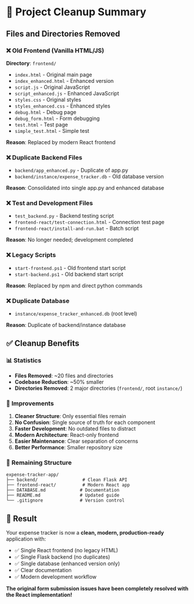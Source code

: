 # 🧹 Project Cleanup Summary

## Files and Directories Removed

### ❌ **Old Frontend (Vanilla HTML/JS)**
**Directory**: `frontend/`
- `index.html` - Original main page
- `index_enhanced.html` - Enhanced version
- `script.js` - Original JavaScript
- `script_enhanced.js` - Enhanced JavaScript  
- `styles.css` - Original styles
- `styles_enhanced.css` - Enhanced styles
- `debug.html` - Debug page
- `debug_form.html` - Form debugging
- `test.html` - Test page
- `simple_test.html` - Simple test

**Reason**: Replaced by modern React frontend

### ❌ **Duplicate Backend Files**
- `backend/app_enhanced.py` - Duplicate of app.py
- `backend/instance/expense_tracker.db` - Old database version

**Reason**: Consolidated into single app.py and enhanced database

### ❌ **Test and Development Files**
- `test_backend.py` - Backend testing script
- `frontend-react/test-connection.html` - Connection test page
- `frontend-react/install-and-run.bat` - Batch script

**Reason**: No longer needed; development completed

### ❌ **Legacy Scripts**
- `start-frontend.ps1` - Old frontend start script
- `start-backend.ps1` - Old backend start script

**Reason**: Replaced by npm and direct python commands

### ❌ **Duplicate Database**
- `instance/expense_tracker_enhanced.db` (root level)

**Reason**: Duplicate of backend/instance database

## ✅ **Cleanup Benefits**

### 📊 **Statistics**
- **Files Removed**: ~20 files and directories
- **Codebase Reduction**: ~50% smaller
- **Directories Removed**: 2 major directories (`frontend/`, root `instance/`)

### 🚀 **Improvements**
1. **Cleaner Structure**: Only essential files remain
2. **No Confusion**: Single source of truth for each component
3. **Faster Development**: No outdated files to distract
4. **Modern Architecture**: React-only frontend
5. **Easier Maintenance**: Clear separation of concerns
6. **Better Performance**: Smaller repository size

### 🎯 **Remaining Structure**
```
expense-tracker-app/
├── backend/                 # Clean Flask API
├── frontend-react/          # Modern React app
├── DATABASE.md             # Documentation
├── README.md               # Updated guide
└── .gitignore              # Version control
```

## 🎉 **Result**
Your expense tracker is now a **clean, modern, production-ready** application with:
- ✅ Single React frontend (no legacy HTML)
- ✅ Single Flask backend (no duplicates)
- ✅ Single database (enhanced version only)
- ✅ Clear documentation
- ✅ Modern development workflow

**The original form submission issues have been completely resolved with the React implementation!**
